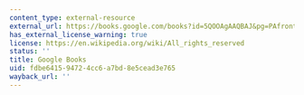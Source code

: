 ```yaml
---
content_type: external-resource
external_url: https://books.google.com/books?id=5QOOAgAAQBAJ&pg=PAfrontcover#v=onepage&q&f=false
has_external_license_warning: true
license: https://en.wikipedia.org/wiki/All_rights_reserved
status: ''
title: Google Books
uid: fdbe6415-9472-4cc6-a7bd-8e5cead3e765
wayback_url: ''
---
```

